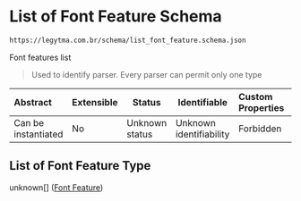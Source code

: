 # List of Font Feature Schema

```txt
https://legytma.com.br/schema/list_font_feature.schema.json
```

Font features list


> Used to identify parser. Every parser can permit only one type
>

| Abstract            | Extensible | Status         | Identifiable            | Custom Properties | Additional Properties | Access Restrictions | Defined In                                                                                      |
| :------------------ | ---------- | -------------- | ----------------------- | :---------------- | --------------------- | ------------------- | ----------------------------------------------------------------------------------------------- |
| Can be instantiated | No         | Unknown status | Unknown identifiability | Forbidden         | Allowed               | none                | [list_font_feature.schema.json](../schema/list_font_feature.schema.json "open original schema") |

## List of Font Feature Type

unknown\[] ([Font Feature](list_font_feature-font-feature.md))
